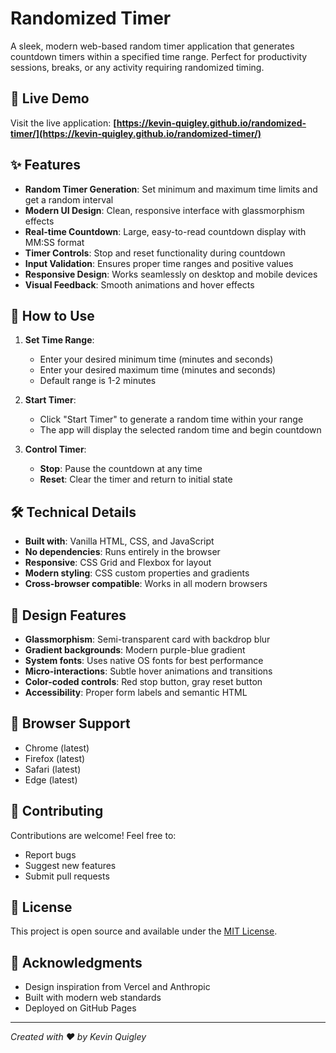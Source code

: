 # Randomized Timer

A sleek, modern web-based random timer application that generates countdown timers within a specified time range. Perfect for productivity sessions, breaks, or any activity requiring randomized timing.

## 🚀 Live Demo

Visit the live application: **[https://kevin-quigley.github.io/randomized-timer/](https://kevin-quigley.github.io/randomized-timer/)**

## ✨ Features

- **Random Timer Generation**: Set minimum and maximum time limits and get a random interval
- **Modern UI Design**: Clean, responsive interface with glassmorphism effects
- **Real-time Countdown**: Large, easy-to-read countdown display with MM:SS format
- **Timer Controls**: Stop and reset functionality during countdown
- **Input Validation**: Ensures proper time ranges and positive values
- **Responsive Design**: Works seamlessly on desktop and mobile devices
- **Visual Feedback**: Smooth animations and hover effects

## 🎯 How to Use

1. **Set Time Range**: 
   - Enter your desired minimum time (minutes and seconds)
   - Enter your desired maximum time (minutes and seconds)
   - Default range is 1-2 minutes

2. **Start Timer**: 
   - Click "Start Timer" to generate a random time within your range
   - The app will display the selected random time and begin countdown

3. **Control Timer**:
   - **Stop**: Pause the countdown at any time
   - **Reset**: Clear the timer and return to initial state

## 🛠️ Technical Details

- **Built with**: Vanilla HTML, CSS, and JavaScript
- **No dependencies**: Runs entirely in the browser
- **Responsive**: CSS Grid and Flexbox for layout
- **Modern styling**: CSS custom properties and gradients
- **Cross-browser compatible**: Works in all modern browsers

## 🎨 Design Features

- **Glassmorphism**: Semi-transparent card with backdrop blur
- **Gradient backgrounds**: Modern purple-blue gradient
- **System fonts**: Uses native OS fonts for best performance
- **Micro-interactions**: Subtle hover animations and transitions
- **Color-coded controls**: Red stop button, gray reset button
- **Accessibility**: Proper form labels and semantic HTML

## 📱 Browser Support

- Chrome (latest)
- Firefox (latest)
- Safari (latest)
- Edge (latest)

## 🤝 Contributing

Contributions are welcome! Feel free to:
- Report bugs
- Suggest new features
- Submit pull requests

## 📄 License

This project is open source and available under the [MIT License](LICENSE).

## 🙏 Acknowledgments

- Design inspiration from Vercel and Anthropic
- Built with modern web standards
- Deployed on GitHub Pages

---

*Created with ❤️ by Kevin Quigley*
